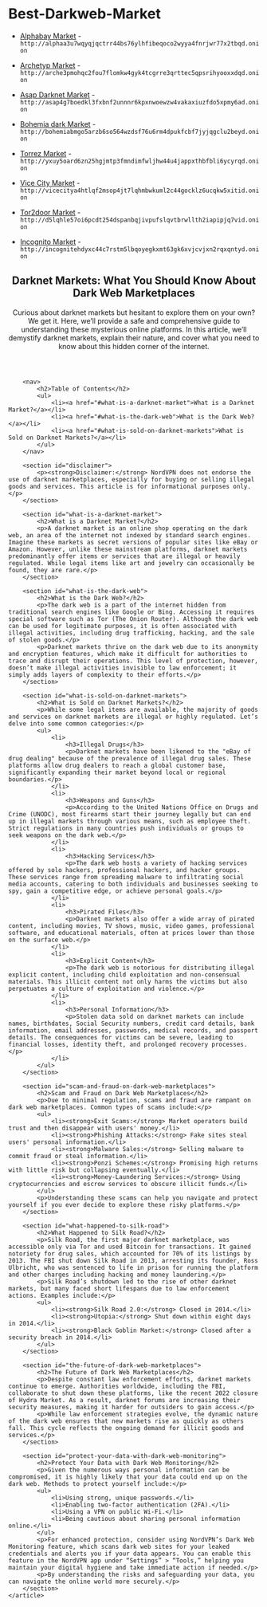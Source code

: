 # Best-Darkweb-Market
<ul dir="auto">
  <li>
<p dir="auto"><a href="http://alphaa3u7wqyqjqctrr44bs76ylhfibeqoco2wyya4fnrjwr77x2tbqd.onion" rel="nofollow">Alphabay Market</a> - <code>http://alphaa3u7wqyqjqctrr44bs76ylhfibeqoco2wyya4fnrjwr77x2tbqd.onion</code></p>
</li>
  <li>
<p dir="auto"><a href="http://arche3pmohqc2fou7flomkw4gyk4tcgrre3qrttec5qpsrihyooxxdqd.onion" rel="nofollow">Archetyp Market</a> - <code>http://arche3pmohqc2fou7flomkw4gyk4tcgrre3qrttec5qpsrihyooxxdqd.onion</code></p>
</li>
<li>
<p dir="auto"><a href="http://asap4g7boedkl3fxbnf2unnnr6kpxnwoewzw4vakaxiuzfdo5xpmy6ad.onion" rel="nofollow">Asap Darknet Market</a> - <code>http://asap4g7boedkl3fxbnf2unnnr6kpxnwoewzw4vakaxiuzfdo5xpmy6ad.onion</code></p>
</li>
<li>
<p dir="auto"><a href="http://bohemiabmgo5arzb6so564wzdsf76u6rm4dpukfcbf7jyjqgclu2beyd.onion" rel="nofollow">Bohemia dark Market</a> - <code>http://bohemiabmgo5arzb6so564wzdsf76u6rm4dpukfcbf7jyjqgclu2beyd.onion</code></p>
</li>
<li>
<p dir="auto"><a href="http://yxuy5oard6zn25hgjmtp3fmndimfwljhw44u4jappxthbfbli6ycyrqd.onion" rel="nofollow">Torrez Market</a> - <code>http://yxuy5oard6zn25hgjmtp3fmndimfwljhw44u4jappxthbfbli6ycyrqd.onion</code></p>
</li>
<li>
<p dir="auto"><a href="http://vicecitya4htlqf2msop4jt7lqhmbwkuml2c44gocklz6ucqkw5xitid.onion" rel="nofollow">Vice City Market</a> - <code>http://vicecitya4htlqf2msop4jt7lqhmbwkuml2c44gocklz6ucqkw5xitid.onion</code></p>
</li>
<li>
<p dir="auto"><a href="http://d5lqhle57oi6pcdt254dspanbqjivpufslqvtbrwllth2iapipjq7vid.onion" rel="nofollow">Tor2door Market</a> - <code>http://d5lqhle57oi6pcdt254dspanbqjivpufslqvtbrwllth2iapipjq7vid.onion</code></p>
</li>
<li>
<p dir="auto"><a href="http://incognitehdyxc44c7rstm5lbqoyegkxmt63gk6xvjcvjxn2rqxqntyd.onion" rel="nofollow">Incognito Market</a> - <code>http://incognitehdyxc44c7rstm5lbqoyegkxmt63gk6xvjcvjxn2rqxqntyd.onion</code></p>
</li>
</ul>

<body>
    <article>
        <header>
            <h1>Darknet Markets: What You Should Know About Dark Web Marketplaces</h1>
            <p>Curious about darknet markets but hesitant to explore them on your own? We get it. Here, we’ll provide a safe and comprehensive guide to understanding these mysterious online platforms. In this article, we’ll demystify darknet markets, explain their nature, and cover what you need to know about this hidden corner of the internet.</p>
        </header>

        <nav>
            <h2>Table of Contents</h2>
            <ul>
                <li><a href="#what-is-a-darknet-market">What is a Darknet Market?</a></li>
                <li><a href="#what-is-the-dark-web">What is the Dark Web?</a></li>
                <li><a href="#what-is-sold-on-darknet-markets">What is Sold on Darknet Markets?</a></li>
            </ul>
        </nav>

        <section id="disclaimer">
            <p><strong>Disclaimer:</strong> NordVPN does not endorse the use of darknet marketplaces, especially for buying or selling illegal goods and services. This article is for informational purposes only.</p>
        </section>

        <section id="what-is-a-darknet-market">
            <h2>What is a Darknet Market?</h2>
            <p>A darknet market is an online shop operating on the dark web, an area of the internet not indexed by standard search engines. Imagine these markets as secret versions of popular sites like eBay or Amazon. However, unlike these mainstream platforms, darknet markets predominantly offer items or services that are illegal or heavily regulated. While legal items like art and jewelry can occasionally be found, they are rare.</p>
        </section>

        <section id="what-is-the-dark-web">
            <h2>What is the Dark Web?</h2>
            <p>The dark web is a part of the internet hidden from traditional search engines like Google or Bing. Accessing it requires special software such as Tor (The Onion Router). Although the dark web can be used for legitimate purposes, it is often associated with illegal activities, including drug trafficking, hacking, and the sale of stolen goods.</p>
            <p>Darknet markets thrive on the dark web due to its anonymity and encryption features, which make it difficult for authorities to trace and disrupt their operations. This level of protection, however, doesn’t make illegal activities invisible to law enforcement; it simply adds layers of complexity to their efforts.</p>
        </section>

        <section id="what-is-sold-on-darknet-markets">
            <h2>What is Sold on Darknet Markets?</h2>
            <p>While some legal items are available, the majority of goods and services on darknet markets are illegal or highly regulated. Let’s delve into some common categories:</p>
            <ul>
                <li>
                    <h3>Illegal Drugs</h3>
                    <p>Darknet markets have been likened to the "eBay of drug dealing" because of the prevalence of illegal drug sales. These platforms allow drug dealers to reach a global customer base, significantly expanding their market beyond local or regional boundaries.</p>
                </li>
                <li>
                    <h3>Weapons and Guns</h3>
                    <p>According to the United Nations Office on Drugs and Crime (UNODC), most firearms start their journey legally but can end up in illegal markets through various means, such as employee theft. Strict regulations in many countries push individuals or groups to seek weapons on the dark web.</p>
                </li>
                <li>
                    <h3>Hacking Services</h3>
                    <p>The dark web hosts a variety of hacking services offered by solo hackers, professional hackers, and hacker groups. These services range from spreading malware to infiltrating social media accounts, catering to both individuals and businesses seeking to spy, gain a competitive edge, or achieve personal goals.</p>
                </li>
                <li>
                    <h3>Pirated Files</h3>
                    <p>Darknet markets also offer a wide array of pirated content, including movies, TV shows, music, video games, professional software, and educational materials, often at prices lower than those on the surface web.</p>
                </li>
                <li>
                    <h3>Explicit Content</h3>
                    <p>The dark web is notorious for distributing illegal explicit content, including child exploitation and non-consensual materials. This illicit content not only harms the victims but also perpetuates a culture of exploitation and violence.</p>
                </li>
                <li>
                    <h3>Personal Information</h3>
                    <p>Stolen data sold on darknet markets can include names, birthdates, Social Security numbers, credit card details, bank information, email addresses, passwords, medical records, and passport details. The consequences for victims can be severe, leading to financial losses, identity theft, and prolonged recovery processes.</p>
                </li>
            </ul>
        </section>

        <section id="scam-and-fraud-on-dark-web-marketplaces">
            <h2>Scam and Fraud on Dark Web Marketplaces</h2>
            <p>Due to minimal regulation, scams and fraud are rampant on dark web marketplaces. Common types of scams include:</p>
            <ul>
                <li><strong>Exit Scams:</strong> Market operators build trust and then disappear with users' money.</li>
                <li><strong>Phishing Attacks:</strong> Fake sites steal users' personal information.</li>
                <li><strong>Malware Sales:</strong> Selling malware to commit fraud or steal information.</li>
                <li><strong>Ponzi Schemes:</strong> Promising high returns with little risk but collapsing eventually.</li>
                <li><strong>Money-Laundering Services:</strong> Using cryptocurrencies and escrow services to obscure illicit funds.</li>
            </ul>
            <p>Understanding these scams can help you navigate and protect yourself if you ever decide to explore these risky platforms.</p>
        </section>

        <section id="what-happened-to-silk-road">
            <h2>What Happened to Silk Road?</h2>
            <p>Silk Road, the first major darknet marketplace, was accessible only via Tor and used Bitcoin for transactions. It gained notoriety for drug sales, which accounted for 70% of its listings by 2013. The FBI shut down Silk Road in 2013, arresting its founder, Ross Ulbricht, who was sentenced to life in prison for running the platform and other charges including hacking and money laundering.</p>
            <p>Silk Road’s shutdown led to the rise of other darknet markets, but many faced short lifespans due to law enforcement actions. Examples include:</p>
            <ul>
                <li><strong>Silk Road 2.0:</strong> Closed in 2014.</li>
                <li><strong>Utopia:</strong> Shut down within eight days in 2014.</li>
                <li><strong>Black Goblin Market:</strong> Closed after a security breach in 2014.</li>
            </ul>
        </section>

        <section id="the-future-of-dark-web-marketplaces">
            <h2>The Future of Dark Web Marketplaces</h2>
            <p>Despite constant law enforcement efforts, darknet markets continue to emerge. Authorities worldwide, including the FBI, collaborate to shut down these platforms, like the recent 2022 closure of Hydra Market. As a result, darknet forums are increasing their security measures, making it harder for outsiders to gain access.</p>
            <p>While law enforcement strategies evolve, the dynamic nature of the dark web ensures that new markets rise as quickly as others fall. This cycle reflects the ongoing demand for illicit goods and services.</p>
        </section>

        <section id="protect-your-data-with-dark-web-monitoring">
            <h2>Protect Your Data with Dark Web Monitoring</h2>
            <p>Given the numerous ways personal information can be compromised, it is highly likely that your data could end up on the dark web. Methods to protect yourself include:</p>
            <ul>
                <li>Using strong, unique passwords.</li>
                <li>Enabling two-factor authentication (2FA).</li>
                <li>Using a VPN on public Wi-Fi.</li>
                <li>Being cautious about sharing personal information online.</li>
            </ul>
            <p>For enhanced protection, consider using NordVPN’s Dark Web Monitoring feature, which scans dark web sites for your leaked credentials and alerts you if your data appears. You can enable this feature in the NordVPN app under “Settings” > “Tools,” helping you maintain your digital hygiene and take immediate action if needed.</p>
            <p>By understanding the risks and safeguarding your data, you can navigate the online world more securely.</p>
        </section>
    </article>
</body>
